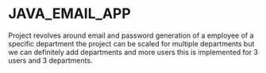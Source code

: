 # JAVA_EMAIL_APP
Project revolves around email and password generation of a employee of a specific department the project can be scaled for multiple departments but we can definitely add departments and more users this is implemented for 3 users and 3 departments.  
